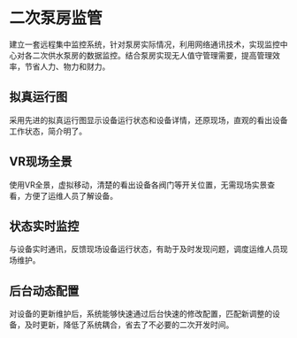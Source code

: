 
# 二次泵房监管

建立一套远程集中监控系统，针对泵房实际情况，利用网络通讯技术，实现监控中心对各二次供水泵房的数据监控。结合泵房实现无人值守管理需要，提高管理效率，节省人力、物力和财力。

## 拟真运行图
采用先进的拟真运行图显示设备运行状态和设备详情，还原现场，直观的看出设备工作状态，简介明了。

## VR现场全景
使用VR全景，虚拟移动，清楚的看出设备各阀门等开关位置，无需现场实景查看，方便了运维人员了解设备。

## 状态实时监控
与设备实时通讯，反馈现场设备运行状态，有助于及时发现问题，调度运维人员现场维护。

## 后台动态配置
对设备的更新维护后，系统能够快速通过后台快速的修改配置，匹配新调整的设备，及时更新，降低了系统耦合，省去了不必要的二次开发时间。
